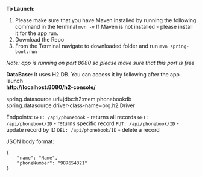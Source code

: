 **To Launch:**
1. Please make sure that you have Maven installed by running the following command in the terminal
   `mvn -v`
   If Maven is not installed - please install it for the app run.
2. Download the Repo
3. From the Terminal navigate to downloaded folder and run
   `mvn spring-boot:run`

_Note: app is running on port 8080 so please make sure that this port is free_

**DataBase:**
It uses H2 DB. You can access it by following after the app launch  
**http://localhost:8080/h2-console/**

spring.datasource.url=jdbc:h2:mem:phonebookdb
spring.datasource.driver-class-name=org.h2.Driver


Endpoints:
`GET: /api/phonebook` - returns all records
`GET: /api/phonebook/ID` - returns specific record
`PUT: /api/phonebook/ID` - update record by ID
`DEL: /api/phonebook/ID` - delete a record

JSON body format:
```
{
    "name": "Name",
    "phoneNumber": "987654321"
}
```
